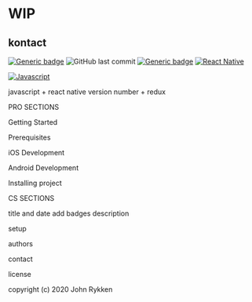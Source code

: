 # WIP
## kontact 

[![Generic badge](https://img.shields.io/badge/license-MIT-green.svg)](https://shields.io/)
![GitHub last commit](https://img.shields.io/github/last-commit/GreanBeetle/kontact?style=plastic)
[![Generic badge](https://img.shields.io/badge/build-passing-brightgreen.svg)](https://shields.io/)
[![React Native](https://img.shields.io/badge/v1?logo=react&message=React-Native-0.63&color=blue?style=plastic)](https://shields.io/)

[![Javascript](https://img.shields.io/static/v1?&message=JavaScript&color=<COLOR>?style=plastic&logo=JavaScript?color=#F7DF1E)](https://shields.io)


javascript + react native version number + redux 

PRO SECTIONS 

Getting Started

Prerequisites

iOS Development

Android Development

Installing project

CS SECTIONS 

title and date 
add badges 
description 

setup 


authors

contact 

license 

copyright (c) 2020 John Rykken 


